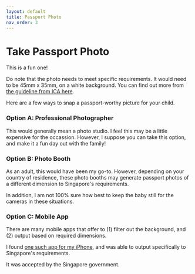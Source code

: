 ```yaml
---
layout: default
title: Passport Photo
nav_order: 3
---
```


# Take Passport Photo

This is a fun one!

Do note that the photo needs to meet specific requirements.
It would need to be 45mm x 35mm, on a white background.
You can find out more from [the guideline from ICA here](https://www.ica.gov.sg/photo-guidelines).

Here are a few ways to snap a passport-worthy picture for your child.

### Option A: Professional Photographer

This would generally mean a photo studio.
I feel this may be a little expensive for the occassion.
However, I suppose you can take this option, and make it a fun day out with the family!

### Option B: Photo Booth

As an adult, this would have been my go-to.
However, depending on your country of residence, these photo booths may generate passport photos of a different dimension to Singapore's requirements.

In addition, I am not 100% sure how best to keep the baby still for the cameras in these situations.

### Option C: Mobile App

There are many mobile apps that offer to (1) filter out the background, and (2) output based on required dimensions.

I found [one such app for my iPhone](https://apps.apple.com/jp/app/passport-photo-maker-id-photo/id1437484611?l=en-US), and was able to output specifically to Singapore's requirements.

It was accepted by the Singapore government.
